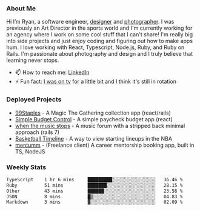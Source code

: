 ### About Me
Hi I’m Ryan, a software engineer, [designer](https://www.denvermullets.com/video) and [photographer](https://www.denvermullets.com/). I was previously an Art Director in the sports world and I'm currently working for an agency where I work on some cool stuff that I can't share! I'm really big into side projects and just enjoy coding and figuring out how to make apps hum. I love working with React, Typescript, Node.js, Ruby, and Ruby on Rails. I'm passionate about photography and design and I truly believe that learning never stops.

- 📫 How to reach me: [LinkedIn](https://www.linkedin.com/in/ryanvaznis)
- ⚡ Fun fact: [I was on tv](https://vimeo.com/381425882) for a little bit and I think it's still in rotation

### Deployed Projects
- [99Staples](https://www.99staples.com/collections/denvermullets/9) - A Magic The Gathering collection app (react/rails)
- [Simple Budget Control](https://simplebudgetcontrol.com/) - A simple paycheck budget app (react)
- [when the music stops](https://whenthemusicstops.net) - A music forum with a stripped back minimal approach (rails 7)
- [Basketball Timeline](https://basketball-timeline.com/?team=PHO&year=2023) - A way to view starting lineups in the NBA
- [mentumm](https://portal.mentumm.com/) - (Freelance client) A career mentorship booking app, built in TS, NodeJS

### Weekly Stats
<!--START_SECTION:waka-->

```txt
TypeScript    1 hr 6 mins     █████████░░░░░░░░░░░░░░░░   36.46 %
Ruby          51 mins         ███████░░░░░░░░░░░░░░░░░░   28.15 %
Other         43 mins         ██████░░░░░░░░░░░░░░░░░░░   23.56 %
JSON          8 mins          █▒░░░░░░░░░░░░░░░░░░░░░░░   04.83 %
Markdown      3 mins          ▓░░░░░░░░░░░░░░░░░░░░░░░░   02.09 %
```

<!--END_SECTION:waka-->
